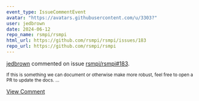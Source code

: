 ```yaml
---
event_type: IssueCommentEvent
avatar: "https://avatars.githubusercontent.com/u/3303?"
user: jedbrown
date: 2024-06-12
repo_name: rsmpi/rsmpi
html_url: https://github.com/rsmpi/rsmpi/issues/183
repo_url: https://github.com/rsmpi/rsmpi
---
```


<a href='https://github.com/jedbrown' target='_blank'>jedbrown</a> commented on issue <a href='https://github.com/rsmpi/rsmpi/issues/183' target='_blank'>rsmpi/rsmpi#183</a>.

<small>If this is something we can document or otherwise make more robust, feel free to open a PR to update the docs....</small>

<a href='https://github.com/rsmpi/rsmpi/issues/183' target='_blank'>View Comment</a>
